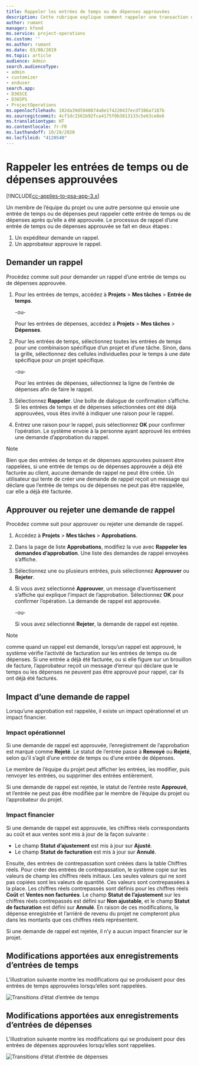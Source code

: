 ```yaml
---
title: Rappeler les entrées de temps ou de dépenses approuvées
description: Cette rubrique explique comment rappeler une transaction de temps et de dépenses approuvée précédemment.
author: rumant
manager: kfend
ms.service: project-operations
ms.custom: ''
ms.author: rumant
ms.date: 03/08/2019
ms.topic: article
audience: Admin
search.audienceType:
- admin
- customizer
- enduser
search.app:
- D365CE
- D365PS
- ProjectOperations
ms.openlocfilehash: 102da39d5940874a8e1f4220437ecdf386a7187b
ms.sourcegitcommit: 4cf1dc1561b92fca4175f0b3813133c5e63ce8e6
ms.translationtype: HT
ms.contentlocale: fr-FR
ms.lasthandoff: 10/28/2020
ms.locfileid: "4120540"
---
```

# <a name="recall-approved-time-or-expense-entries"></a>Rappeler les entrées de temps ou de dépenses approuvées

[!INCLUDE[cc-applies-to-psa-app-3.x](../includes/cc-applies-to-psa-app-3x.md)]

Un membre de l’équipe du projet ou une autre personne qui envoie une entrée de temps ou de dépenses peut rappeler cette entrée de temps ou de dépenses après qu’elle a été approuvée. Le processus de rappel d’une entrée de temps ou de dépenses approuvée se fait en deux étapes :

1. Un expéditeur demande un rappel.
2. Un approbateur approuve le rappel.

## <a name="request-a-recall"></a>Demander un rappel

Procédez comme suit pour demander un rappel d’une entrée de temps ou de dépenses approuvée.

1. Pour les entrées de temps, accédez à **Projets** \> **Mes tâches** \> **Entrée de temps**.

    -ou-

    Pour les entrées de dépenses, accédez à **Projets** \> **Mes tâches** \> **Dépenses**.

2. Pour les entrées de temps, sélectionnez toutes les entrées de temps pour une combinaison spécifique d’un projet et d’une tâche. Sinon, dans la grille, sélectionnez des cellules individuelles pour le temps à une date spécifique pour un projet spécifique.

    -ou-

    Pour les entrées de dépenses, sélectionnez la ligne de l’entrée de dépenses afin de faire le rappel.

3. Sélectionnez **Rappeler**. Une boîte de dialogue de confirmation s’affiche. Si les entrées de temps et de dépenses sélectionnées ont été déjà approuvées, vous êtes invité à indiquer une raison pour le rappel.
4. Entrez une raison pour le rappel, puis sélectionnez **OK** pour confirmer l’opération. Le système envoie à la personne ayant approuvé les entrées une demande d’approbation du rappel.

> [!NOTE]
> Bien que des entrées de temps et de dépenses approuvées puissent être rappelées, si une entrée de temps ou de dépenses approuvée a déjà été facturée au client, aucune demande de rappel ne peut être créée. Un utilisateur qui tente de créer une demande de rappel reçoit un message qui déclare que l’entrée de temps ou de dépenses ne peut pas être rappelée, car elle a déjà été facturée.

## <a name="approve-or-reject-a-recall-request"></a>Approuver ou rejeter une demande de rappel

Procédez comme suit pour approuver ou rejeter une demande de rappel.

1. Accédez à **Projets** \> **Mes tâches** \> **Approbations**.
2. Dans la page de liste **Approbations**, modifiez la vue avec **Rappeler les demandes d’approbation**. Une liste des demandes de rappel envoyées s’affiche.
3. Sélectionnez une ou plusieurs entrées, puis sélectionnez **Approuver** ou **Rejeter**.
4. Si vous avez sélectionné **Approuver**, un message d’avertissement s’affiche qui explique l’impact de l’approbation. Sélectionnez **OK** pour confirmer l’opération. La demande de rappel est approuvée.

    -ou-

    Si vous avez sélectionné **Rejeter**, la demande de rappel est rejetée.

> [!NOTE]
> comme quand un rappel est demandé, lorsqu’un rappel est approuvé, le système vérifie l’activité de facturation sur les entrées de temps ou de dépenses. Si une entrée a déjà été facturée, ou si elle figure sur un brouillon de facture, l’approbateur reçoit un message d’erreur qui déclare que le temps ou les dépenses ne peuvent pas être approuvé pour rappel, car ils ont déjà été facturés.

## <a name="impact-of-a-recall-request"></a>Impact d’une demande de rappel

Lorsqu’une approbation est rappelée, il existe un impact opérationnel et un impact financier.

### <a name="operational-impact"></a>Impact opérationnel

Si une demande de rappel est approuvée, l’enregistrement de l’approbation est marqué comme **Rejeté**. Le statut de l’entrée passe à **Renvoyé** ou **Rejeté**, selon qu’il s’agit d’une entrée de temps ou d’une entrée de dépenses.

Le membre de l’équipe du projet peut afficher les entrées, les modifier, puis renvoyer les entrées, ou supprimer des entrées entièrement.

Si une demande de rappel est rejetée, le statut de l’entrée reste **Approuvé**, et l’entrée ne peut pas être modifiée par le membre de l’équipe du projet ou l’approbateur du projet.

### <a name="financial-impact"></a>Impact financier

Si une demande de rappel est approuvée, les chiffres réels correspondants au coût et aux ventes sont mis à jour de la façon suivante :

- Le champ **Statut d’ajustement** est mis à jour sur **Ajusté**.
- Le champ **Statut de facturation** est mis à jour sur **Annulé**.

Ensuite, des entrées de contrepassation sont créées dans la table Chiffres réels. Pour créer des entrées de contrepassation, le système copie sur les valeurs de champ les chiffres réels initiaux. Les seules valeurs qui ne sont pas copiées sont les valeurs de quantité. Ces valeurs sont contrepassées à la place. Les chiffres réels contrepassés sont définis pour les chiffres réels **Coût** et **Ventes non facturées**. Le champ **Statut de l’ajustement** sur les chiffres réels contrepassés est défini sur **Non ajustable**, et le champ **Statut de facturation** est défini sur **Annulé**. En raison de ces modifications, la dépense enregistrée et l’arriéré de revenu du projet ne compteront plus dans les montants que ces chiffres réels représentent.

Si une demande de rappel est rejetée, il n’y a aucun impact financier sur le projet.

## <a name="changes-to-time-entry-records"></a>Modifications apportées aux enregistrements d’entrées de temps

L’illustration suivante montre les modifications qui se produisent pour des entrées de temps approuvées lorsqu’elles sont rappelées.

![Transitions d’état d’entrée de temps](media/TimeEntryStateTransitions.png)

## <a name="changes-to-expense-entry-records"></a>Modifications apportées aux enregistrements d’entrées de dépenses

L’illustration suivante montre les modifications qui se produisent pour des entrées de dépenses approuvées lorsqu’elles sont rappelées.

![Transitions d’état d’entrée de dépenses](media/ExpenseEntryStateTransitions.png)
